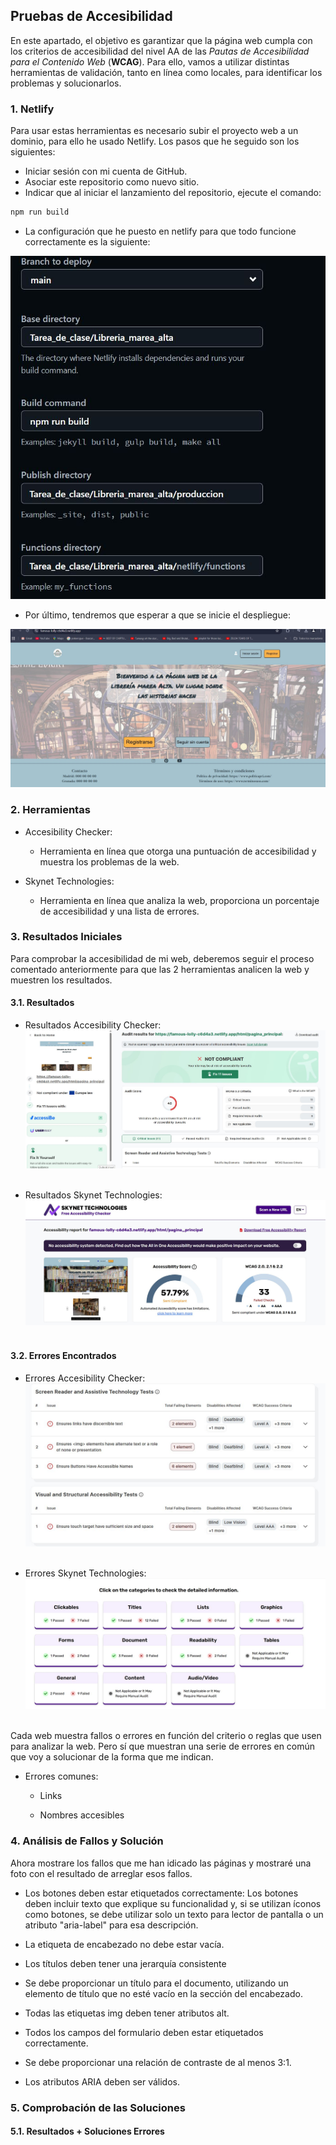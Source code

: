 ## Pruebas de Accesibilidad
En este apartado, el objetivo es garantizar que la página web cumpla con los criterios de accesibilidad del nivel AA de las *Pautas de Accesibilidad para el Contenido Web* (**WCAG**). Para ello, vamos a utilizar distintas herramientas de validación, tanto en línea como locales, para identificar los problemas y solucionarlos.

### 1. Netlify

Para usar estas herramientas es necesario subir el proyecto web a un dominio, para ello he usado Netlify. Los pasos que he seguido son los siguientes:

- Iniciar sesión con mi cuenta de GitHub.
- Asociar este repositorio como nuevo sitio.
- Indicar que al iniciar el lanzamiento del repositorio, ejecute el comando:

```bash
npm run build
```

 - La configuración que he puesto en netlify para que todo funcione correctamente es la siguiente: 

![Configuración Netlify](fuente/img/vite%20en%20netlify.JPG)<br>


- Por último, tendremos que esperar a que se inicie el despliegue:

![Web Netlify](fuente/img/web2.JPG)<br> 

### 2. Herramientas

 - Accesibility Checker:
    - Herramienta en línea que otorga una puntuación de accesibilidad y muestra los problemas de la web.

 - Skynet Technologies:
    - Herramienta en línea que analiza la web, proporciona un porcentaje de accesibilidad y una lista de errores.


### 3. Resultados Iniciales
Para comprobar la accesibilidad de mi web, deberemos seguir el proceso comentado anteriormente para que las 2 herramientas analicen la web y muestren los resultados.

#### 3.1. Resultados

- Resultados Accesibility Checker:
 ![Accesibility](fuente/img/accessibility.JPG)<br><br>

- Resultados Skynet Technologies: 
 ![Skynet](fuente/img/skynet.JPG)<br><br>

#### 3.2. Errores Encontrados

- Errores Accesibility Checker:
 ![Accesibility Errores](fuente/img/erroes_accesibilidad.JPG)<br><br>

- Errores Skynet Technologies: 
 ![Skynet Errores](fuente/img/errores_skynet.JPG)<br><br>

 Cada web muestra fallos o errores en función del criterio o reglas que usen para analizar la web. Pero sí que muestran una serie de errores en común que voy a solucionar de la forma que me indican.

- Errores comunes:
    - Links

    - Nombres accesibles


### 4. Análisis de Fallos y Solución
Ahora mostrare los fallos que me han idicado las páginas y mostraré una foto con el resultado de arreglar esos fallos. 

- Los botones deben estar etiquetados correctamente: Los botones deben incluir texto que explique su funcionalidad y, si se utilizan íconos como botones, se debe utilizar solo un texto para lector de pantalla o un atributo "aria-label" para esa descripción.

- La etiqueta de encabezado no debe estar vacía.

- Los títulos deben tener una jerarquía consistente

- Se debe proporcionar un título para el documento, utilizando un elemento de título que no esté vacío en la sección del encabezado.

- Todas las etiquetas img deben tener atributos alt.

- Todos los campos del formulario deben estar etiquetados correctamente.

- Se debe proporcionar una relación de contraste de al menos 3:1.

- Los atributos ARIA deben ser válidos.

### 5. Comprobación de las Soluciones


#### 5.1. Resultados + Soluciones Errores
